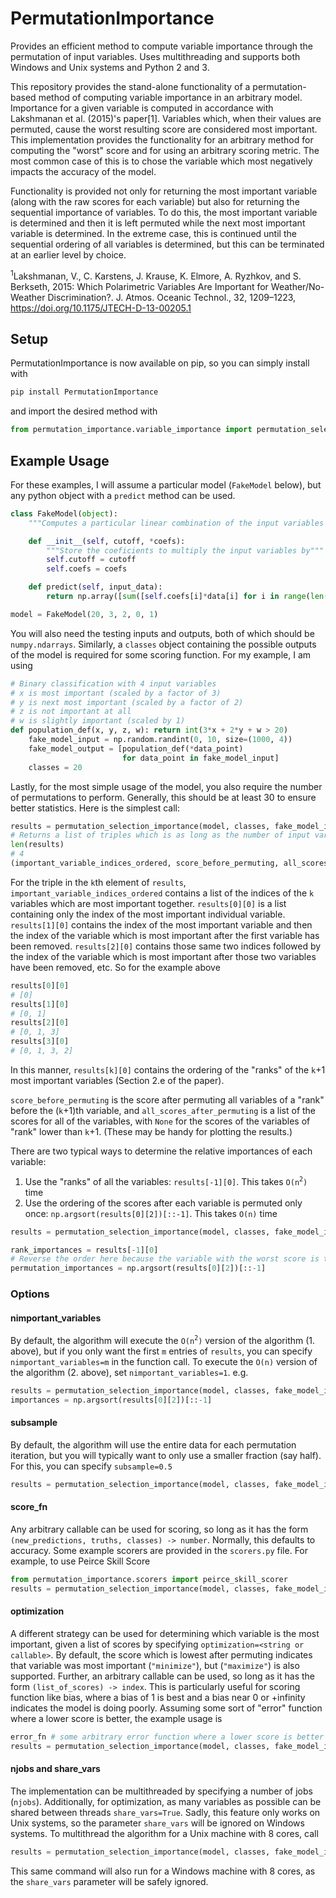 # PermutationImportance

Provides an efficient method to compute variable importance through the
permutation of input variables. Uses multithreading and supports both Windows
and Unix systems and Python 2 and 3.

This repository provides the stand-alone functionality of a permutation-based
method of computing variable importance in an arbitrary model. Importance for a
given variable is computed in accordance with Lakshmanan et al. (2015)'s
paper[1]. Variables which, when their values are permuted, cause the worst
resulting score are considered most important. This implementation provides the
functionality for an arbitrary method for computing the "worst" score and for
using an arbitrary scoring metric. The most common case of this is to chose the
variable which most negatively impacts the accuracy of the model.

Functionality is provided not only for returning the most important variable
(along with the raw scores for each variable) but also for returning the
sequential importance of variables. To do this, the most important variable is
determined and then it is left permuted while the next most important variable
is determined. In the extreme case, this is continued until the sequential
ordering of all variables is determined, but this can be terminated at an
earlier level by choice.

<sup>1</sup>Lakshmanan, V., C. Karstens, J. Krause, K. Elmore, A. Ryzhkov, and
S. Berkseth, 2015: Which Polarimetric Variables Are Important for
Weather/No-Weather Discrimination?. J. Atmos. Oceanic Technol., 32, 1209–1223,
https://doi.org/10.1175/JTECH-D-13-00205.1

## Setup

PermutationImportance is now available on pip, so you can simply install with

```bash
pip install PermutationImportance
```

and import the desired method with

```python
from permutation_importance.variable_importance import permutation_selection_importance
```

## Example Usage

For these examples, I will assume a particular model (`FakeModel` below), but
any python object with a `predict` method can be used.

```python
class FakeModel(object):
    """Computes a particular linear combination of the input variables of a dataset"""

    def __init__(self, cutoff, *coefs):
        """Store the coeficients to multiply the input variables by"""
        self.cutoff = cutoff
        self.coefs = coefs

    def predict(self, input_data):
        return np.array([sum([self.coefs[i]*data[i] for i in range(len(data))]) > self.cutoff for data in input_data])

model = FakeModel(20, 3, 2, 0, 1)
```

You will also need the testing inputs and outputs, both of which should be
`numpy.ndarrays`. Similarly, a `classes` object containing the possible outputs
of the model is required for some scoring function. For my example, I am using

```python
# Binary classification with 4 input variables
# x is most important (scaled by a factor of 3)
# y is next most important (scaled by a factor of 2)
# z is not important at all
# w is slightly important (scaled by 1)
def population_def(x, y, z, w): return int(3*x + 2*y + w > 20)
    fake_model_input = np.random.randint(0, 10, size=(1000, 4))
    fake_model_output = [population_def(*data_point)
                         for data_point in fake_model_input]
    classes = 20
```

Lastly, for the most simple usage of the model, you also require the number of
permutations to perform. Generally, this should be at least 30 to ensure better
statistics. Here is the simplest call:

```python
results = permutation_selection_importance(model, classes, fake_model_input, fake_model_output, npermute=30)
# Returns a list of triples which is as long as the number of input variables
len(results)
# 4
(important_variable_indices_ordered, score_before_permuting, all_scores_after_permuting) = results[i]
```

For the triple in the `k`th element of `results`,
`important_variable_indices_ordered` contains a list of the indices of the `k`
variables which are most important together. `results[0][0]` is a list
containing only the index of the most important individual variable.
`results[1][0]` contains the index of the most important variable and then the
index of the variable which is most important after the first variable has been
removed. `results[2][0]` contains those same two indices followed by the index
of the variable which is most important after those two variables have been
removed, etc. So for the example above

```python
results[0][0]
# [0]
results[1][0]
# [0, 1]
results[2][0]
# [0, 1, 3]
results[3][0]
# [0, 1, 3, 2]
```

In this manner, `results[k][0]` contains the ordering of the "ranks" of the
`k`+1 most important variables (Section 2.e of the paper).

`score_before_permuting` is the score after permuting all variables of a "rank"
before the (`k`+1)th variable, and `all_scores_after_permuting` is a list of the
scores for all of the variables, with `None` for the scores of the variables of
"rank" lower than `k`+1. (These may be handy for plotting the results.)

There are two typical ways to determine the relative importances of each
variable:

1. Use the "ranks" of all the variables: `results[-1][0]`. This takes
   `O(n`<sup>`2`</sup>`)` time
2. Use the ordering of the scores after each variable is permuted only once:
   `np.argsort(results[0][2])[::-1]`. This takes `O(n)` time

```python
results = permutation_selection_importance(model, classes, fake_model_input, fake_model_output, npermute=30)

rank_importances = results[-1][0]
# Reverse the order here because the variable with the worst score is the most important
permutation_importances = np.argsort(results[0][2])[::-1]
```

### Options

#### nimportant_variables

By default, the algorithm will execute the `O(n`<sup>`2`</sup>`)` version of the
algorithm (1. above), but if you only want the first `m` entries of `results`,
you can specify `nimportant_variables=m` in the function call. To execute the
`O(n)` version of the algorithm (2. above), set `nimportant_variables=1`. e.g.

```python
results = permutation_selection_importance(model, classes, fake_model_input, fake_model_output, npermute=30, nimportant_variables=1)
importances = np.argsort(results[0][2])[::-1]
```

#### subsample

By default, the algorithm will use the entire data for each permutation
iteration, but you will typically want to only use a smaller fraction (say
half). For this, you can specify `subsample=0.5`

```python
results = permutation_selection_importance(model, classes, fake_model_input, fake_model_output, npermute=30, subsample=0.5)
```

#### score_fn

Any arbitrary callable can be used for scoring, so long as it has the form
`(new_predictions, truths, classes) -> number`. Normally, this defaults to
accuracy. Some example scorers are provided in the `scorers.py` file. For
example, to use Peirce Skill Score

```python
from permutation_importance.scorers import peirce_skill_scorer
results = permutation_selection_importance(model, classes, fake_model_input, fake_model_output, npermute=30, score_fn=peirce_skill_scorer)
```

#### optimization

A different strategy can be used for determining which variable is the most
important, given a list of scores by specifying
`optimization=<string or callable>`. By default, the score which is lowest after
permuting indicates that variable was most important (`"minimize"`), but
(`"maximize"`) is also supported. Further, an arbitrary callable can be used, so
long as it has the form `(list_of_scores) -> index`. This is particularly useful
for scoring function like bias, where a bias of 1 is best and a bias near 0 or
+infinity indicates the model is doing poorly. Assuming some sort of "error"
function where a lower score is better, the example usage is

```python
error_fn # some arbitrary error function where a lower score is better
results = permutation_selection_importance(model, classes, fake_model_input, fake_model_output, npermute=30, score_fn=error_fn, optimization='maximize')
```

#### njobs and share_vars

The implementation can be multithreaded by specifying a number of jobs
(`njobs`). Additionally, for optimization, as many variables as possible can be
shared between threads `share_vars=True`. Sadly, this feature only works on Unix
systems, so the parameter `share_vars` will be ignored on Windows systems. To
multithread the algorithm for a Unix machine with 8 cores, call

```python
results = permutation_selection_importance(model, classes, fake_model_input, fake_model_output, npermute=30, njobs=8, share_vars=True)
```

This same command will also run for a Windows machine with 8 cores, as the
`share_vars` parameter will be safely ignored.
